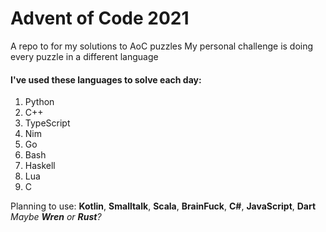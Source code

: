 # Advent of Code 2021

A repo to for my solutions to AoC puzzles
My personal challenge is doing every puzzle in a different language

#### I've used these languages to solve each day:

1. Python
2. C++
3. TypeScript
4. Nim
5. Go
6. Bash
7. Haskell
8. Lua
9. C

Planning to use:
  **Kotlin**, **Smalltalk**, **Scala**, **BrainFuck**, **C#**, **JavaScript**, **Dart** \
  *Maybe **Wren** or **Rust**?*
